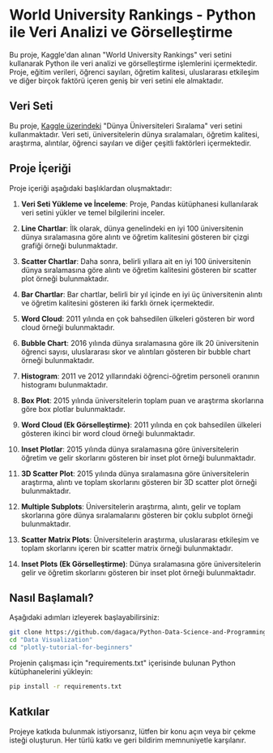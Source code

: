 # World University Rankings - Python ile Veri Analizi ve Görselleştirme

Bu proje, Kaggle'dan alınan "World University Rankings" veri setini kullanarak Python ile veri analizi ve görselleştirme işlemlerini içermektedir. Proje, eğitim verileri, öğrenci sayıları, öğretim kalitesi, uluslararası etkileşim ve diğer birçok faktörü içeren geniş bir veri setini ele almaktadır.


## Veri Seti
Bu proje, [Kaggle üzerindeki](https://www.kaggle.com/datasets/mylesoneill/world-university-rankings) "Dünya Üniversiteleri Sıralama" veri setini kullanmaktadır. Veri seti, üniversitelerin dünya sıralamaları, öğretim kalitesi, araştırma, alıntılar, öğrenci sayıları ve diğer çeşitli faktörleri içermektedir.


## Proje İçeriği
Proje içeriği aşağıdaki başlıklardan oluşmaktadır:

1. **Veri Seti Yükleme ve İnceleme**: Proje, Pandas kütüphanesi kullanılarak veri setini yükler ve temel bilgilerini inceler.

2. **Line Chartlar**: İlk olarak, dünya genelindeki en iyi 100 üniversitenin dünya sıralamasına göre alıntı ve öğretim kalitesini gösteren bir çizgi grafiği örneği bulunmaktadır.

3. **Scatter Chartlar**: Daha sonra, belirli yıllara ait en iyi 100 üniversitenin dünya sıralamasına göre alıntı ve öğretim kalitesini gösteren bir scatter plot örneği bulunmaktadır.

4. **Bar Chartlar**: Bar chartlar, belirli bir yıl içinde en iyi üç üniversitenin alıntı ve öğretim kalitesini gösteren iki farklı örnek içermektedir.

5. **Word Cloud**: 2011 yılında en çok bahsedilen ülkeleri gösteren bir word cloud örneği bulunmaktadır.

6. **Bubble Chart**: 2016 yılında dünya sıralamasına göre ilk 20 üniversitenin öğrenci sayısı, uluslararası skor ve alıntıları gösteren bir bubble chart örneği bulunmaktadır.

7. **Histogram**: 2011 ve 2012 yıllarındaki öğrenci-öğretim personeli oranının histogramı bulunmaktadır.

8. **Box Plot**: 2015 yılında üniversitelerin toplam puan ve araştırma skorlarına göre box plotlar bulunmaktadır.

9. **Word Cloud (Ek Görselleştirme)**: 2011 yılında en çok bahsedilen ülkeleri gösteren ikinci bir word cloud örneği bulunmaktadır.

10. **Inset Plotlar**: 2015 yılında dünya sıralamasına göre üniversitelerin öğretim ve gelir skorlarını gösteren bir inset plot örneği bulunmaktadır.

11. **3D Scatter Plot**: 2015 yılında dünya sıralamasına göre üniversitelerin araştırma, alıntı ve toplam skorlarını gösteren bir 3D scatter plot örneği bulunmaktadır.

12. **Multiple Subplots**: Üniversitelerin araştırma, alıntı, gelir ve toplam skorlarına göre dünya sıralamalarını gösteren bir çoklu subplot örneği bulunmaktadır.

13. **Scatter Matrix Plots**: Üniversitelerin araştırma, uluslararası etkileşim ve toplam skorlarını içeren bir scatter matrix örneği bulunmaktadır.

14. **Inset Plots (Ek Görselleştirme)**: Dünya sıralamasına göre üniversitelerin gelir ve öğretim skorlarını gösteren bir inset plot örneği bulunmaktadır.


## Nasıl Başlamalı?
Aşağıdaki adımları izleyerek başlayabilirsiniz:

```bash
git clone https://github.com/dagaca/Python-Data-Science-and-Programming.git
cd "Data Visualization"
cd "plotly-tutorial-for-beginners"
```

Projenin çalışması için "requirements.txt" içerisinde bulunan Python kütüphanelerini yükleyin:

```bash
pip install -r requirements.txt
```


## Katkılar
Projeye katkıda bulunmak istiyorsanız, lütfen bir konu açın veya bir çekme isteği oluşturun. Her türlü katkı ve geri bildirim memnuniyetle karşılanır.
